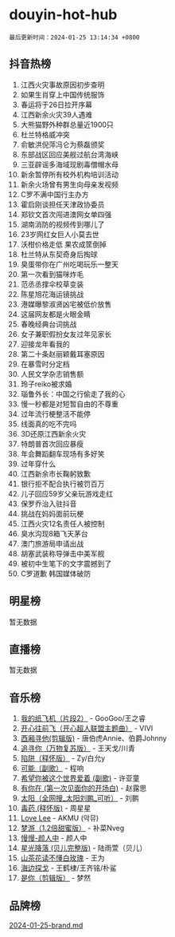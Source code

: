 # douyin-hot-hub

`最后更新时间：2024-01-25 13:14:34 +0800`

## 抖音热榜

1. 江西火灾事故原因初步查明
1. 如果生肖穿上中国传统服饰
1. 春运将于26日拉开序幕
1. 江西新余火灾39人遇难
1. 大熊猫野外种群总量近1900只
1. 杜兰特格威冲突
1. 俞敏洪倪萍冯仑为蔡磊颁奖
1. 东部战区回应美舰过航台湾海峡
1. 三亚辟谣多海域现剧毒僧帽水母
1. 新余暂停所有校外机构培训活动
1. 新余火场曾有男生向母亲发视频
1. C罗不满中国行主办方
1. 霍启刚谈担任天津政协委员
1. 郑钦文首次闯进澳网女单四强
1. 湖南消防的视频传到哪儿了
1. 23岁网红女巨人小莫去世
1. 沃柑价格走低 果农成筐倒掉
1. 杜兰特从东契奇身后掏球
1. 臭蛋带你在广州吃喝玩乐一整天
1. 第一次看到猫咪炸毛
1. 范丞丞撑伞校草变装
1. 陈星旭花海运镜挑战
1. 港媒曝黎淑贤凶宅被低价放售
1. 这届网友都是火眼金睛
1. 春晚经典台词挑战
1. 女子兼职假扮女友过年见家长
1. 迎接龙年看我的
1. 第二十条赵丽颖戴耳塞原因
1. 在暴雪时分定档
1. 人民文学杂志销售额
1. 玲子reiko被求婚
1. 瑙鲁外长：中国之行偷走了我的心
1. 慢一秒都是对短暂自由的不尊重
1. 过年流行梗整活不能停
1. 线面真的吃不完吗
1. 3D还原江西新余火灾
1. 特朗普首次回应暴瘦
1. 年会舞蹈翻车现场有多好笑
1. 过年穿什么
1. 江西新余市长鞠躬致歉
1. 银行拒不配合执行被罚百万
1. 儿子回应59岁父亲玩游戏走红
1. 保罗乔治入驻抖音
1. 挑战在妈妈面前玩梗
1. 江西火灾12名责任人被控制
1. 臭水沟现8箱飞天茅台
1. 澳门旅游局申请出战
1. 胡塞武装称导弹击中美军舰
1. 被初中生笔下的文字震撼到了
1. C罗道歉 韩国媒体破防

## 明星榜

暂无数据

## 直播榜

暂无数据

## 音乐榜

1. [我的纸飞机（片段2）](https://sf3-cdn-tos.douyinstatic.com/obj/tos-cn-ve-2774/oM2ZrKcg2CD5AeRB2gkeXOFB1IxAGJdZPazYHf) - GooGoo/王之睿
1. [开心往前飞（开心超人联盟主题曲）](https://sf3-cdn-tos.douyinstatic.com/obj/tos-cn-ve-2774/9d8fb7c82cf1421fb93a9fe925275e0a) - VIVI
1. [西厢寻他(剪辑版)](https://sf86-cdn-tos.douyinstatic.com/obj/tos-cn-ve-2774/oUsAVfAQKlRNxEv5qxvIB8o5qmIWUcXbzJKJhw) - 唐伯虎Annie、伯爵Johnny
1. [追寻你（万物复苏版）](https://sf86-cdn-tos.douyinstatic.com/obj/tos-cn-ve-2774/oYeAZJsbjIDit9APmBg8u6uDUQnHmoCf3gbo74) - 王天戈/川青
1. [陷阱（释怀版）](https://sf86-cdn-tos.douyinstatic.com/obj/tos-cn-ve-2774/oE8C21LeZrzKLDFfQYgMzx4GAIHageG5IzayY7) - Zy/白允y
1. [可能（副歌）](https://sf3-cdn-tos.douyinstatic.com/obj/tos-cn-ve-2774/cde1731888894259b333569393c2fb51) - 程响
1. [希望你被这个世界爱着 (副歌)](https://sf86-cdn-tos.douyinstatic.com/obj/tos-cn-ve-2774/oUHCmWQfZlE3QQBKBeD8rCFLpJzPgCpImhsxMt) - 许亚童
1. [有你在 (第一次见面你的开场白)](https://sf6-cdn-tos.douyinstatic.com/obj/tos-cn-ve-2774/oAthrQ3ClJBfI57uBoFEgNDYtNCZ0TSYQQfxQ0) - 赵露思
1. [太阳（全网搜_太阳刘鹏_可听）](https://sf3-cdn-tos.douyinstatic.com/obj/tos-cn-ve-2774/ogWbyIQnlBFImVbeDocRdCIYtBHlbJXgfZMvgz) - 刘鹏
1. [毒药 (释怀版)](https://sf86-cdn-tos.douyinstatic.com/obj/tos-cn-ve-2774/oYILMEAzspdZBIzy4frJNB8ZHPHWAhiwowd4Ad) - 周星星
1. [Love Lee](https://sf86-cdn-tos.douyinstatic.com/obj/tos-cn-ve-2774/o05GbkJGbCBTdDnMtB0fwOYgkeZp23vrWQDQBS) - AKMU (악뮤)
1. [梦游（1.2倍甜蜜版）](https://sf86-cdn-tos.douyinstatic.com/obj/tos-cn-ve-2774/o4gyAUm8hwufoEABmwVIiQtHsFuGzAEEWtNMzo) - 补菜Nveg
1. [慢慢-颜人中](https://sf86-cdn-tos.douyinstatic.com/obj/tos-cn-ve-2774/ocjHNfBXdBxQNC8ZGAeoLMFTUgtBg8bkExunDC) - 颜人中
1. [星光降落 (贝儿完整版)](https://sf86-cdn-tos.douyinstatic.com/obj/tos-cn-ve-2774/okwB9hAwyAtsFFkFBzAX1hOOfQuIoMNs0W2Mwr) - 陆雨萱（贝儿）
1. [山茶花读不懂白玫瑰](https://sf86-cdn-tos.douyinstatic.com/obj/tos-cn-ve-2774/osfn8B7DktrRHEPJgPCfDbw7QDQEkwC16BxZg9) - 王为
1. [海边探戈](https://sf3-cdn-tos.douyinstatic.com/obj/tos-cn-ve-2774/os9gE0VQCGqt6VQkZDyBBYvfSDY0QFe3vVmubn) - 王鹤棣/王齐铭/朴鲨
1. [是你（剪辑版）](https://sf86-cdn-tos.douyinstatic.com/obj/tos-cn-ve-2774/46019dae783c4c969944217fe1cfafc4) - 梦然

## 品牌榜

[2024-01-25-brand.md](2024-01-25-brand.md)
